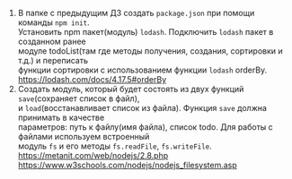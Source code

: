 1. В папке с предыдущим ДЗ создать ```package.json``` при помощи команды ```npm init```.  
Установить npm пакет(модуль) ```lodash```. Подключить ```lodash``` пакет в созданном ранее  
модуле todoList(там где методы получения, создания, сортировки и т.д.) и переписать  
функции сортировки с использованием функции ```lodash``` orderBy.  
https://lodash.com/docs/4.17.5#orderBy  
2. Создать модуль, который будет состоять из двух функций ```save```(сохраняет список в файл),  
и  ```load```(восстанавливает список из файла). Функция ```save``` должна принимать в качестве  
параметров: путь к файлу(имя файла), список todo. Для работы с файлами используем встроенный  
модуль ```fs``` и его методы ```fs.readFile```, ```fs.writeFile```.  
https://metanit.com/web/nodejs/2.8.php   
https://www.w3schools.com/nodejs/nodejs_filesystem.asp  
